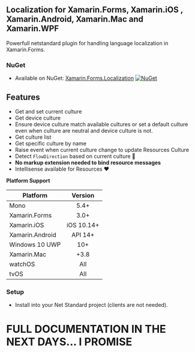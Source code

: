 ## Localization for Xamarin.Forms, Xamarin.iOS , Xamarin.Android, Xamarin.Mac and Xamarin.WPF
Powerfull netstandard plugin for handling language localization in Xamarin.Forms.

### NuGet
* Available on NuGet: [Xamarin.Forms.Localization](https://www.nuget.org/packages/Xamarin.Forms.Localization) [![NuGet](https://img.shields.io/nuget/v/Xamarin.Forms.Localization.svg?label=NuGet)](https://www.nuget.org/packages/Xamarin.Forms.Localization/1.0.0)

## Features

- Get and set current culture
- Get device culture
- Ensure device culture match available cultures or set a default culture even when culture are neutral and device culture is not.
- Get culture list
- Get specific culture by name
- Raise event when current culture change to update Resources Culture
- Detect `FlowDirection` based on current culture :gift:
- **No markup extension needed to bind resource messages**
- Intellisense available for Resources :heart:

**Platform Support**

|Platform|Version|
| ------------------- | :------------------: |
|Mono| 5.4+|
|Xamarin.Forms| 3.0+|
|Xamarin.iOS|iOS 10.14+|
|Xamarin.Android|API 14+|
|Windows 10 UWP|10+|
|Xamarin.Mac|+3.8|
|watchOS|All|
|tvOS|All|

### Setup
* Install into your Net Standard project (clients are not needed).

# FULL DOCUMENTATION IN THE NEXT DAYS... I PROMISE
